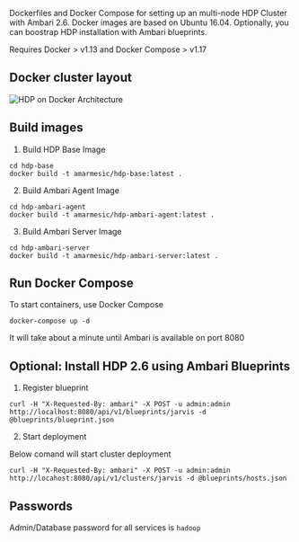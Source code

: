 Dockerfiles and Docker Compose for setting up an multi-node HDP Cluster with Ambari 2.6. Docker images are based on Ubuntu 16.04. Optionally, you can boostrap HDP installation with Ambari blueprints.

Requires Docker > v1.13 and Docker Compose > v1.17

## Docker cluster layout
![HDP on Docker Architecture](assets/docker.png)

## Build images

1. Build HDP Base Image
```
cd hdp-base
docker build -t amarmesic/hdp-base:latest .
```

2. Build Ambari Agent Image
```
cd hdp-ambari-agent
docker build -t amarmesic/hdp-ambari-agent:latest .
```

3. Build Ambari Server Image
```
cd hdp-ambari-server
docker build -t amarmesic/hdp-ambari-server:latest .
```

## Run Docker Compose
To start containers, use Docker Compose
```
docker-compose up -d
```
It will take about a minute until Ambari is available on port 8080

## Optional: Install HDP 2.6 using Ambari Blueprints


1. Register blueprint
```
curl -H "X-Requested-By: ambari" -X POST -u admin:admin http://localhost:8080/api/v1/blueprints/jarvis -d @blueprints/blueprint.json
```

2. Start deployment

Below comand will start cluster deployment

```
curl -H "X-Requested-By: ambari" -X POST -u admin:admin http://locahost:8080/api/v1/clusters/jarvis -d @blueprints/hosts.json
```

## Passwords

Admin/Database password for all services is `hadoop`

